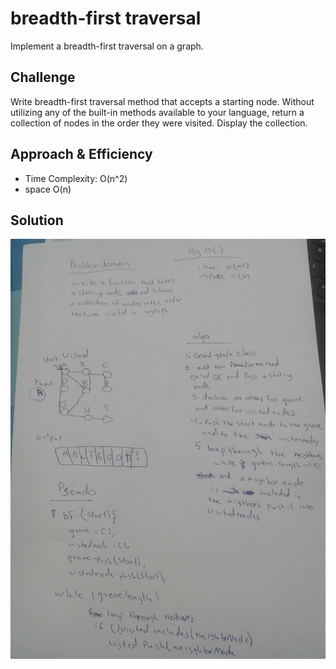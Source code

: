 # breadth-first traversal
Implement a breadth-first traversal on a graph.


## Challenge
Write breadth-first traversal method that accepts a starting node. Without utilizing any of the built-in methods available to your language, return a collection of nodes in the order they were visited. Display the collection.



## Approach & Efficiency
- Time Complexity: O(n^2)
- space O(n)

## Solution
![Whiteboard](./breadth-first-graph.jpg)